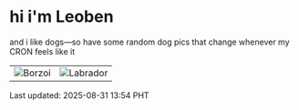 # hi i'm Leoben

and i like dogs—so have some random dog pics that change whenever my CRON feels like it

|  |  |
|--------|----------|
| ![Borzoi](https://random-dog-vercel.vercel.app/api/random-borzoi?v=1756619640) | ![Labrador](https://random-dog-vercel.vercel.app/api/random-labrador?v=1756619640) |

Last updated: 2025-08-31 13:54 PHT
